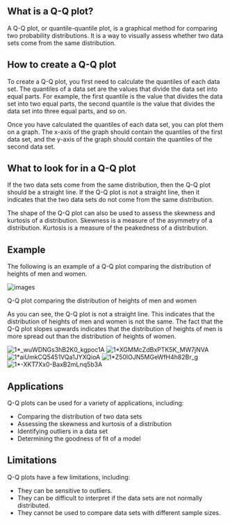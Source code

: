 What is a Q-Q plot?
-------------------

A Q-Q plot, or quantile-quantile plot, is a graphical method for comparing two probability distributions. It is a way to visually assess whether two data sets come from the same distribution.

How to create a Q-Q plot
------------------------

To create a Q-Q plot, you first need to calculate the quantiles of each data set. The quantiles of a data set are the values that divide the data set into equal parts. For example, the first quantile is the value that divides the data set into two equal parts, the second quantile is the value that divides the data set into three equal parts, and so on.

Once you have calculated the quantiles of each data set, you can plot them on a graph. The x-axis of the graph should contain the quantiles of the first data set, and the y-axis of the graph should contain the quantiles of the second data set.

What to look for in a Q-Q plot
------------------------------

If the two data sets come from the same distribution, then the Q-Q plot should be a straight line. If the Q-Q plot is not a straight line, then it indicates that the two data sets do not come from the same distribution.

The shape of the Q-Q plot can also be used to assess the skewness and kurtosis of a distribution. Skewness is a measure of the asymmetry of a distribution. Kurtosis is a measure of the peakedness of a distribution.

Example
-------

The following is an example of a Q-Q plot comparing the distribution of heights of men and women.

![images](https://github.com/IshaanAdarsh/TIL/assets/100434702/eb8fc356-6bff-4b18-8e00-4c611eef18b0)

Q-Q plot comparing the distribution of heights of men and women 

As you can see, the Q-Q plot is not a straight line. This indicates that the distribution of heights of men and women is not the same. The fact that the Q-Q plot slopes upwards indicates that the distribution of heights of men is more spread out than the distribution of heights of women.

![1*_wuWDNGs3hB2K0_kgpoc1A](https://github.com/IshaanAdarsh/TIL/assets/100434702/fe3e4cd9-a78d-4976-8e50-8e98c3dba440)
![1*XGMMcZdBxPTK5K_MW7jNVA](https://github.com/IshaanAdarsh/TIL/assets/100434702/fa9247fc-73b2-42be-b396-d9ffc6969872)
![1*aiUmkCQ5451VQa1JYXQioA](https://github.com/IshaanAdarsh/TIL/assets/100434702/2855e06d-cd85-4fda-856e-fc2e4326cc44)
![1*Z50lOJN5MGeWfH4h82Br_g](https://github.com/IshaanAdarsh/TIL/assets/100434702/a9c3bedf-f1bb-414c-abb4-4ba214cbefab)
![1*-XKT7Xx0-BaxB2mLnq5b3A](https://github.com/IshaanAdarsh/TIL/assets/100434702/6f006516-3ecb-44d2-8e35-f9c0d7813e49)


Applications
------------

Q-Q plots can be used for a variety of applications, including:

-   Comparing the distribution of two data sets
-   Assessing the skewness and kurtosis of a distribution
-   Identifying outliers in a data set
-   Determining the goodness of fit of a model

Limitations
-----------

Q-Q plots have a few limitations, including:

-   They can be sensitive to outliers.
-   They can be difficult to interpret if the data sets are not normally distributed.
-   They cannot be used to compare data sets with different sample sizes.
